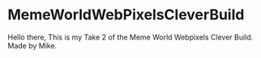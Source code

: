 # MemeWorldWebPixelsCleverBuild
Hello there, This is my Take 2 of the Meme World Webpixels Clever Build. Made by Mike.
